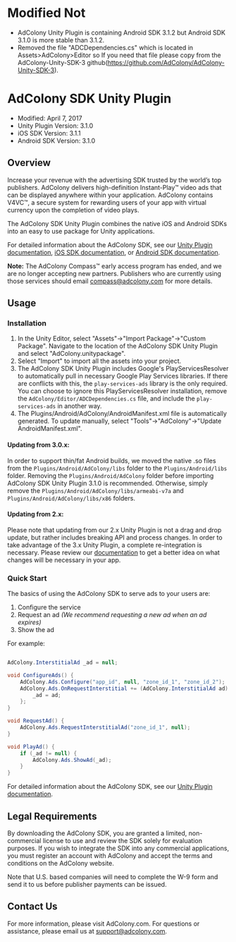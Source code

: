 # Modified Not
- AdColony Unity Plugin is containing Android SDK 3.1.2 but Android SDK 3.1.0 is more stable than 3.1.2.
- Removed the file "ADCDependencies.cs" which is located in Assets>AdColony>Editor so If you need that file please copy from the AdColony-Unity-SDK-3 github(https://github.com/AdColony/AdColony-Unity-SDK-3).


# AdColony SDK Unity Plugin
- Modified: April 7, 2017
- Unity Plugin Version: 3.1.0
- iOS SDK Version: 3.1.1
- Android SDK Version: 3.1.0

## Overview
Increase your revenue with the advertising SDK trusted by the world’s top publishers. AdColony delivers high-definition Instant-Play™ video ads that can be displayed anywhere within your application. AdColony contains V4VC™, a secure system for rewarding users of your app with virtual currency upon the completion of video plays.

The AdColony SDK Unity Plugin combines the native iOS and Android SDKs into an easy to use package for Unity applications.

For detailed information about the AdColony SDK, see our [Unity Plugin documentation](https://github.com/AdColony/AdColony-Unity-SDK-3/wiki), [iOS SDK documentation](https://github.com/AdColony/AdColony-iOS-SDK-3/wiki), or [Android SDK documentation](https://github.com/AdColony/AdColony-Android-SDK-3/wiki).

**Note:** The AdColony Compass™ early access program has ended, and we are no longer accepting new partners. Publishers who are currently using those services should email compass@adcolony.com for more details.

## Usage

### Installation

1. In the Unity Editor, select "Assets"->"Import Package"->"Custom Package". Navigate to the location of the AdColony SDK Unity Plugin and select "AdColony.unitypackage".
1. Select "Import" to import all the assets into your project.
1. The AdColony SDK Unity Plugin includes Google's PlayServicesResolver to automatically pull in necessary Google Play Services libraries. If there are conflicts with this, the `play-services-ads` library is the only required. You can choose to ignore this PlayServicesResolver installation, remove the `AdColony/Editor/ADCDependencies.cs` file, and include the `play-services-ads` in another way.
1. The Plugins/Android/AdColony/AndroidManifest.xml file is automatically generated. To update manually, select "Tools"->"AdColony"->"Update AndroidManifest.xml".

#### Updating from 3.0.x:
In order to support thin/fat Android builds, we moved the native .so files from the `Plugins/Android/AdColony/libs` folder to the `Plugins/Android/libs` folder. Removing the `Plugins/Android/AdColony` folder before importing AdColony SDK Unity Plugin 3.1.0 is recommended. Otherwise, simply remove the `Plugins/Android/AdColony/libs/armeabi-v7a` and `Plugins/Android/AdColony/libs/x86` folders.

#### Updating from 2.x:
Please note that updating from our 2.x Unity Plugin is not a drag and drop update, but rather includes breaking API and process changes. In order to take advantage of the 3.x Unity Plugin, a complete re-integration is necessary. Please review our [documentation](https://github.com/AdColony/AdColony-Unity-SDK-3/wiki) to get a better idea on what changes will be necessary in your app.


### Quick Start
The basics of using the AdColony SDK to serve ads to your users are:
1. Configure the service
1. Request an ad *(We recommend requesting a new ad when an ad expires)*
1. Show the ad

For example:

```csharp

AdColony.InterstitialAd _ad = null;

void ConfigureAds() {
    AdColony.Ads.Configure("app_id", null, "zone_id_1", "zone_id_2");
    AdColony.Ads.OnRequestInterstitial += (AdColony.InterstitialAd ad) => {
        _ad = ad;
    };
}

void RequestAd() {
    AdColony.Ads.RequestInterstitialAd("zone_id_1", null);
}

void PlayAd() {
    if (_ad != null) {
        AdColony.Ads.ShowAd(_ad);
    }
}
```

For detailed information about the AdColony SDK, see our [Unity Plugin documentation](https://github.com/AdColony/AdColony-Unity-SDK-3/wiki).

## Legal Requirements
By downloading the AdColony SDK, you are granted a limited, non-commercial license to use and review the SDK solely for evaluation purposes.  If you wish to integrate the SDK into any commercial applications, you must register an account with AdColony and accept the terms and conditions on the AdColony website.

Note that U.S. based companies will need to complete the W-9 form and send it to us before publisher payments can be issued.

## Contact Us
For more information, please visit AdColony.com. For questions or assistance, please email us at support@adcolony.com.
